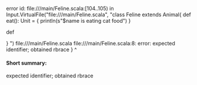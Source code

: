 error id: file://<WORKSPACE>/main/Feline.scala:[104..105) in Input.VirtualFile("file://<WORKSPACE>/main/Feline.scala", "class Feline extends Animal{
  def eat(): Unit = {
    println(s"$name is eating cat food")
  }

  def

}
")
file://<WORKSPACE>/main/Feline.scala
file://<WORKSPACE>/main/Feline.scala:8: error: expected identifier; obtained rbrace
}
^
#### Short summary: 

expected identifier; obtained rbrace